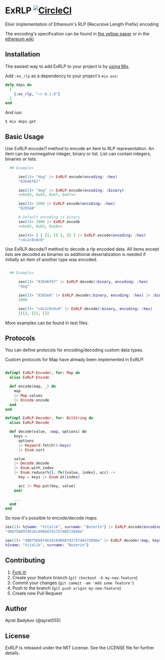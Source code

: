 # ExRLP [![CircleCI](https://circleci.com/gh/exthereum/ex_rlp.svg?style=svg)](https://circleci.com/gh/exthereum/ex_rlp)

Elixir implementation of Ethereum's RLP (Recursive Length Prefix) encoding

The encoding's specification can be found in [the yellow paper](http://yellowpaper.io/) or in the [ethereum wiki](https://github.com/ethereum/wiki/wiki/RLP)

## Installation

The easiest way to add ExRLP to your project is by [using Mix](http://elixir-lang.org/getting-started/mix-otp/introduction-to-mix.html).

Add `:ex_rlp` as a dependency to your project's `mix.exs`:

```elixir
defp deps do
  [
    {:ex_rlp, "~> 0.1.0"}
  ]
end
```

And run:

    $ mix deps.get

## Basic Usage

Use ExRLP.encode/1 method to encode an item to RLP representation. An item can be nonnegative integer, binary or list. List can contain integers, binaries or lists.

```elixir
  ## Examples

      iex(1)> "dog" |> ExRLP.encode(encoding: :hex)
      "83646f67"

      iex(2)> "dog" |> ExRLP.encode(encoding: :binary)
      <<0x83, 0x64, 0x6f, 0x67>>

      iex(3)> 1000 |> ExRLP.encode(encoding: :hex)
      "8203e8"

      # Default encoding is binary
      iex(3)> 1000 |> ExRLP.encode
      <<0x82, 0x03, 0xe8>>

      iex(4)> [ [ [], [] ], [] ] |> ExRLP.encode(encoding: :hex)
      "c4c2c0c0c0"
```

Use ExRLP.decode/1 method to decode a rlp encoded data. All items except lists are decoded as binaries so additional deserialization is needed if initially an item of another type was encoded.


```elixir

  ## Examples

      iex(1)> "83646f67" |> ExRLP.decode(:binary, encoding: :hex)
      "dog"

      iex(2)> "8203e8" |> ExRLP.decode(:binary, encoding: :hex) |> :binary.decode_unsigned
      1000

      iex(3)> "c4c2c0c0c0" |> ExRLP.decode(:binary, encoding: :hex)
      [[[], []], []]
```

More examples can be found in test files.

## Protocols

You can define protocols for encoding/decoding custom data types.

Custom protocols for Map have already been implemented in ExRLP:

```elixir

defimpl ExRLP.Encoder, for: Map do
  alias ExRLP.Encode

  def encode(map, _) do
    map
    |> Map.values
    |> Encode.encode
  end
end

defimpl ExRLP.Decoder, for: BitString do
  alias ExRLP.Decode

  def decode(value, :map, options) do
    keys =
      options
      |> Keyword.fetch!(:keys)
      |> Enum.sort

    value
    |> Decode.decode
    |> Enum.with_index
    |> Enum.reduce(%{}, fn({value, index}, acc) ->
      key = keys |> Enum.at(index)

      acc |> Map.put(key, value)
    end)

    ...
  end
end
```
So now it's possible to encode/decode maps:
```elixir
iex(1)> %{name: "Vitalik", surname: "Buterin"} |> ExRLP.encode(encoding: :hex)
"d087566974616c696b874275746572696e"

iex(2)> "d087566974616c696b874275746572696e" |> ExRLP.decode(:map, keys: [:surname, :name], encoding: :hex)
%{name: "Vitalik", surname: "Buterin"}
```

## Contributing

1. [Fork it!](https://github.com/exthereum/ex_rlp/fork)
2. Create your feature branch (`git checkout -b my-new-feature`)
3. Commit your changes (`git commit -am 'Add some feature'`)
4. Push to the branch (`git push origin my-new-feature`)
5. Create new Pull Request

## Author

Ayrat Badykov (@ayrat555)

## License

ExRLP is released under the MIT License. See the LICENSE file for further details.
